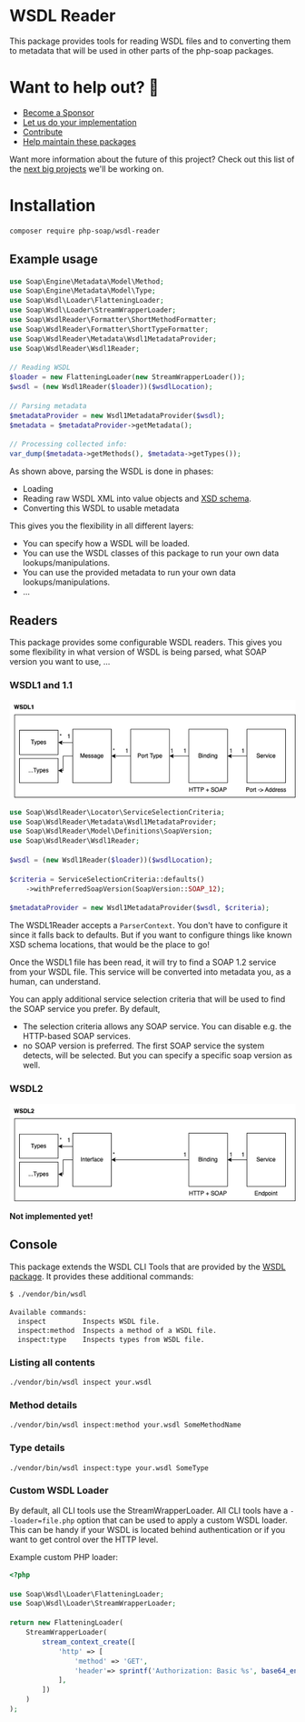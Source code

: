 # WSDL Reader

This package provides tools for reading WSDL files and to converting them to metadata that will be used in other parts of the php-soap packages. 

# Want to help out? 💚

- [Become a Sponsor](https://github.com/php-soap/.github/blob/main/HELPING_OUT.md#sponsor)
- [Let us do your implementation](https://github.com/php-soap/.github/blob/main/HELPING_OUT.md#let-us-do-your-implementation)
- [Contribute](https://github.com/php-soap/.github/blob/main/HELPING_OUT.md#contribute)
- [Help maintain these packages](https://github.com/php-soap/.github/blob/main/HELPING_OUT.md#maintain)

Want more information about the future of this project? Check out this list of the [next big projects](https://github.com/php-soap/.github/blob/main/PROJECTS.md) we'll be working on.

# Installation

```bash
composer require php-soap/wsdl-reader
```

## Example usage

```php
use Soap\Engine\Metadata\Model\Method;
use Soap\Engine\Metadata\Model\Type;
use Soap\Wsdl\Loader\FlatteningLoader;
use Soap\Wsdl\Loader\StreamWrapperLoader;
use Soap\WsdlReader\Formatter\ShortMethodFormatter;
use Soap\WsdlReader\Formatter\ShortTypeFormatter;
use Soap\WsdlReader\Metadata\Wsdl1MetadataProvider;
use Soap\WsdlReader\Wsdl1Reader;

// Reading WSDL
$loader = new FlatteningLoader(new StreamWrapperLoader());
$wsdl = (new Wsdl1Reader($loader))($wsdlLocation);

// Parsing metadata
$metadataProvider = new Wsdl1MetadataProvider($wsdl);
$metadata = $metadataProvider->getMetadata();

// Processing collected info:
var_dump($metadata->getMethods(), $metadata->getTypes());
```

As shown above, parsing the WSDL is done in phases:

* Loading
* Reading raw WSDL XML into value objects and [XSD schema](https://github.com/goetas-webservices/xsd-reader).
* Converting this WSDL to usable metadata

This gives you the flexibility in all different layers:

* You can specify how a WSDL will be loaded.
* You can use the WSDL classes of this package to run your own data lookups/manipulations.
* You can use the provided metadata to run your own data lookups/manipulations.
* ...


## Readers

This package provides some configurable WSDL readers.
This gives you some flexibility in what version of WSDL is being parsed, what SOAP version you want to use, ...

### WSDL1 and 1.1

![WSDL 1 schema](resources/diagrams/wsdl1.png)

```php
use Soap\WsdlReader\Locator\ServiceSelectionCriteria;
use Soap\WsdlReader\Metadata\Wsdl1MetadataProvider;
use Soap\WsdlReader\Model\Definitions\SoapVersion;
use Soap\WsdlReader\Wsdl1Reader;

$wsdl = (new Wsdl1Reader($loader))($wsdlLocation);

$criteria = ServiceSelectionCriteria::defaults()
    ->withPreferredSoapVersion(SoapVersion::SOAP_12);

$metadataProvider = new Wsdl1MetadataProvider($wsdl, $criteria);
```

The WSDL1Reader accepts a `ParserContext`. You don't have to configure it since it falls back to defaults.
But if you want to configure things like known XSD schema locations, that would be the place to go!

Once the WSDL1 file has been read, it will try to find a SOAP 1.2 service from your WSDL file.
This service will be converted into metadata you, as a human, can understand.

You can apply additional service selection criteria that will be used to find the SOAP service you prefer. By default,

* The selection criteria allows any SOAP service. You can disable e.g. the HTTP-based SOAP services.
* no SOAP version is preferred. The first SOAP service the system detects, will be selected. But you can specify a specific soap version as well.


### WSDL2

![WSDL 2 schema](resources/diagrams/wsdl2.png)

**Not implemented yet!**


## Console

This package extends the WSDL CLI Tools that are provided by the [WSDL package](https://github.com/php-soap/wsdl#wsdl-cli-tools).
It provides these additional commands:

```shell
$ ./vendor/bin/wsdl

Available commands:
  inspect         Inspects WSDL file.
  inspect:method  Inspects a method of a WSDL file.
  inspect:type    Inspects types from WSDL file.
```

### Listing all contents

```shell
./vendor/bin/wsdl inspect your.wsdl
```

### Method details

```shell
./vendor/bin/wsdl inspect:method your.wsdl SomeMethodName
```

### Type details

```shell
./vendor/bin/wsdl inspect:type your.wsdl SomeType
```

### Custom WSDL Loader

By default, all CLI tools use the StreamWrapperLoader.
All CLI tools have a `--loader=file.php` option that can be used to apply a custom WSDL loader.
This can be handy if your WSDL is located behind authentication or if you want to get control over the HTTP level.

Example custom PHP loader:

```php
<?php

use Soap\Wsdl\Loader\FlatteningLoader;
use Soap\Wsdl\Loader\StreamWrapperLoader;

return new FlatteningLoader(
    StreamWrapperLoader(
        stream_context_create([
            'http' => [
                'method' => 'GET',
                'header'=> sprintf('Authorization: Basic %s', base64_encode('username:password')),
            ],        
        ])
    )
);
```

